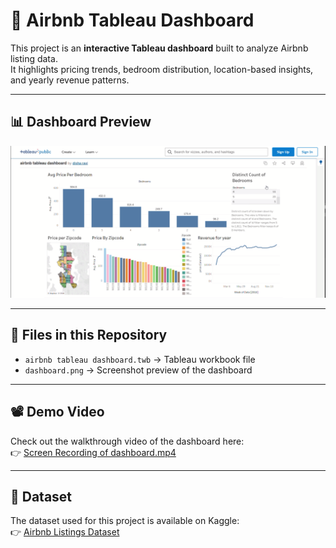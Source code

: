 # 🏡 Airbnb Tableau Dashboard

This project is an **interactive Tableau dashboard** built to analyze Airbnb listing data.  
It highlights pricing trends, bedroom distribution, location-based insights, and yearly revenue patterns.

---

## 📊 Dashboard Preview
![Airbnb Dashboard](dashboard.png)

---

## 📂 Files in this Repository
- `airbnb tableau dashboard.twb` → Tableau workbook file  
- `dashboard.png` → Screenshot preview of the dashboard  
---

## 📽️ Demo Video
Check out the walkthrough video of the dashboard here:  
👉 [Screen Recording of dashboard.mp4](Screen%20Recording%20of%20dashboard.mp4)  

---


## 📀 Dataset
The dataset used for this project is available on Kaggle:  
👉 [Airbnb Listings Dataset](https://www.kaggle.com/datasets/alexanderfreberg/airbnb-listings-2016-dataset)  


